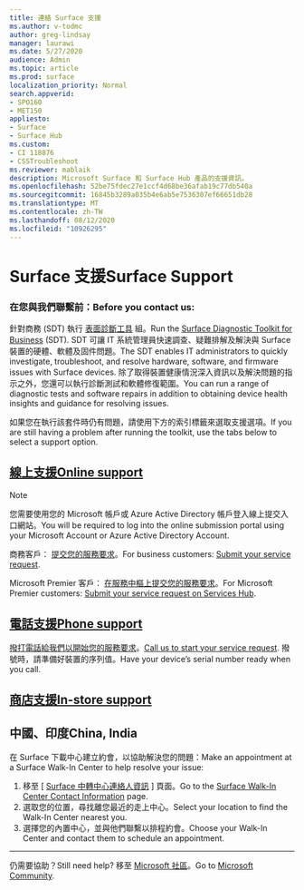 ```yaml
---
title: 連絡 Surface 支援
ms.author: v-todmc
author: greg-lindsay
manager: laurawi
ms.date: 5/27/2020
audience: Admin
ms.topic: article
ms.prod: surface
localization_priority: Normal
search.appverid:
- SPO160
- MET150
appliesto:
- Surface
- Surface Hub
ms.custom:
- CI 118876
- CSSTroubleshoot
ms.reviewer: mablaik
description: Microsoft Surface 和 Surface Hub 產品的支援資訊。
ms.openlocfilehash: 52be75fdec27e1ccf4d68be36afab19c77db540a
ms.sourcegitcommit: 16845b3289a035b4e6ab5e7536307ef66651db28
ms.translationtype: MT
ms.contentlocale: zh-TW
ms.lasthandoff: 08/12/2020
ms.locfileid: "10926295"
---
```

# <span data-ttu-id="40975-103">Surface 支援</span><span class="sxs-lookup"><span data-stu-id="40975-103">Surface Support</span></span>

### <span data-ttu-id="40975-104">在您與我們聯繫前：</span><span class="sxs-lookup"><span data-stu-id="40975-104">Before you contact us:</span></span>  

<span data-ttu-id="40975-105">針對商務 (SDT) 執行 [表面診斷工具](https://docs.microsoft.com/surface/surface-diagnostic-toolkit-business) 組。</span><span class="sxs-lookup"><span data-stu-id="40975-105">Run the [Surface Diagnostic Toolkit for Business](https://docs.microsoft.com/surface/surface-diagnostic-toolkit-business) (SDT).</span></span> <span data-ttu-id="40975-106">SDT 可讓 IT 系統管理員快速調查、疑難排解及解決與 Surface 裝置的硬體、軟體及固件問題。</span><span class="sxs-lookup"><span data-stu-id="40975-106">The SDT enables IT administrators to quickly investigate, troubleshoot, and resolve hardware, software, and firmware issues with Surface devices.</span></span> <span data-ttu-id="40975-107">除了取得裝置健康情況深入資訊以及解決問題的指示之外，您還可以執行診斷測試和軟體修復範圍。</span><span class="sxs-lookup"><span data-stu-id="40975-107">You can run a range of diagnostic tests and software repairs in addition to obtaining device health insights and guidance for resolving issues.</span></span> 

<span data-ttu-id="40975-108">如果您在執行該套件時仍有問題，請使用下方的索引標籤來選取支援選項。</span><span class="sxs-lookup"><span data-stu-id="40975-108">If you are still having a problem after running the toolkit, use the tabs below to select a support option.</span></span>

## [<span data-ttu-id="40975-109">線上支援</span><span class="sxs-lookup"><span data-stu-id="40975-109">Online support</span></span>](#tab/online)

> [!NOTE]
> <span data-ttu-id="40975-110">您需要使用您的 Microsoft 帳戶或 Azure Active Directory 帳戶登入線上提交入口網站。</span><span class="sxs-lookup"><span data-stu-id="40975-110">You will be required to log into the online submission portal using your Microsoft Account or Azure Active Directory Account.</span></span>  

<span data-ttu-id="40975-111">商務客戶： [提交您的服務要求](https://support.microsoft.com/supportforbusiness/productselection?sapid=d383b26c-f150-6220-8f1b-e8aa325d9727)。</span><span class="sxs-lookup"><span data-stu-id="40975-111">For business customers: [Submit your service request](https://support.microsoft.com/supportforbusiness/productselection?sapid=d383b26c-f150-6220-8f1b-e8aa325d9727).</span></span> 

<span data-ttu-id="40975-112">Microsoft Premier 客戶： [在服務中樞上提交您的服務要求](https://serviceshub.microsoft.com/support/contactsupport)。</span><span class="sxs-lookup"><span data-stu-id="40975-112">For Microsoft Premier customers: [Submit your service request on Services Hub](https://serviceshub.microsoft.com/support/contactsupport).</span></span> 

 
## [<span data-ttu-id="40975-113">電話支援</span><span class="sxs-lookup"><span data-stu-id="40975-113">Phone support</span></span>](#tab/phone)

<span data-ttu-id="40975-114">[撥打電話給我們以開始您的服務要求](https://support.microsoft.com/help/4051701/global-customer-service-phone-numbers)。</span><span class="sxs-lookup"><span data-stu-id="40975-114">[Call us to start your service request](https://support.microsoft.com/help/4051701/global-customer-service-phone-numbers).</span></span> <span data-ttu-id="40975-115">撥號時，請準備好裝置的序列值。</span><span class="sxs-lookup"><span data-stu-id="40975-115">Have your device’s serial number ready when you call.</span></span> 

## [<span data-ttu-id="40975-116">商店支援</span><span class="sxs-lookup"><span data-stu-id="40975-116">In-store support</span></span>](#tab/instore)

## <span data-ttu-id="40975-117">中國、印度</span><span class="sxs-lookup"><span data-stu-id="40975-117">China, India</span></span>

<span data-ttu-id="40975-118">在 Surface 下載中心建立約會，以協助解決您的問題：</span><span class="sxs-lookup"><span data-stu-id="40975-118">Make an appointment at a Surface Walk-In Center to help resolve your issue:</span></span>

1. <span data-ttu-id="40975-119">移至 [ [Surface 中轉中心連絡人資訊](https://support.microsoft.com/help/4498593/find-surface-walk-in-center-contact-information) ] 頁面。</span><span class="sxs-lookup"><span data-stu-id="40975-119">Go to the [Surface Walk-In Center Contact Information](https://support.microsoft.com/help/4498593/find-surface-walk-in-center-contact-information) page.</span></span> 
2. <span data-ttu-id="40975-120">選取您的位置，尋找離您最近的走上中心。</span><span class="sxs-lookup"><span data-stu-id="40975-120">Select your location to find the Walk-In Center nearest you.</span></span>  
3. <span data-ttu-id="40975-121">選擇您的內置中心，並與他們聯繫以排程約會。</span><span class="sxs-lookup"><span data-stu-id="40975-121">Choose your Walk-In Center and contact them to schedule an appointment.</span></span>


---

<span data-ttu-id="40975-122">仍需要協助？</span><span class="sxs-lookup"><span data-stu-id="40975-122">Still need help?</span></span> <span data-ttu-id="40975-123">移至 [Microsoft 社區](https://answers.microsoft.com/)。</span><span class="sxs-lookup"><span data-stu-id="40975-123">Go to [Microsoft Community](https://answers.microsoft.com/).</span></span>
